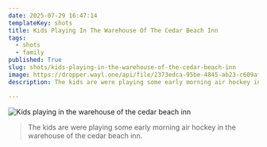 ```yaml
---
date: 2025-07-29 16:47:14
templateKey: shots
title: Kids Playing In The Warehouse Of The Cedar Beach Inn
tags:
  - shots
  - family
published: True
slug: shots/kids-playing-in-the-warehouse-of-the-cedar-beach-inn
image: https://dropper.wayl.one/api/file/2373edca-95be-4845-ab23-c609af210234.png
description: The kids are were playing some early morning air hockey in the warehouse of the cedar beach inn.

---
```


![Kids playing in the warehouse of the cedar beach inn](https://dropper.wayl.one/api/file/2373edca-95be-4845-ab23-c609af210234.png)

> The kids are were playing some early morning air hockey in the warehouse of the cedar beach inn.
